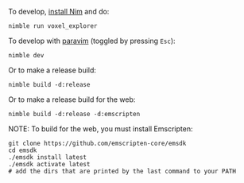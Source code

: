 To develop, [install Nim](https://nim-lang.org/install.html) and do:

```
nimble run voxel_explorer
```

To develop with [paravim](https://github.com/paranim/paravim) (toggled by pressing `Esc`):

```
nimble dev
```

Or to make a release build:

```
nimble build -d:release
```

Or to make a release build for the web:

```
nimble build -d:release -d:emscripten
```

NOTE: To build for the web, you must install Emscripten:

```
git clone https://github.com/emscripten-core/emsdk
cd emsdk
./emsdk install latest
./emsdk activate latest
# add the dirs that are printed by the last command to your PATH
```
